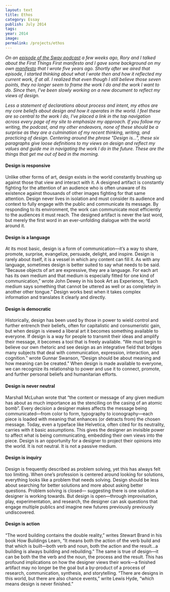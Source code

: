 ```yaml
---
layout: text
title: Ethos
category: Essay
publish: July 2014
tags:
year: 2014
image:
permalink: /projects/ethos
---
```


<p><i>On an <a href="http://this-is-sway.tumblr.com/post/81388963260">episode of the Sway podcast</a> a few weeks ago, Rory and I talked about the First Things First manifesto and I gave some background on my own <a href="http://www.jarrettfuller.com/writing/manifesto.htm">manifesto</a> that I wrote five years ago. Shortly after we aired that episode, I started thinking about what I wrote then and how it reflected my current work, if at all. I realized that even though I still believe those seven points, they no longer seem to frame the work I do and the work I want to do. Since then, I've been slowly working on a new document to reflect my views of design.</i></p>

<p><i>Less a statement of declarations about process and intent, my ethos are my core beliefs about design and how it operates in the world. I feel these are so central to the work I do, I've placed a link in the top navigation across every page of my site to emphasize my approach. If you follow my writing, the podcast, and my other endeavors, none of these should be a surprise as they are a culmination of my recent thinking, writing, and practicing of design. Centering around the phrase &quot;Design is...&quot;, these six paragraphs give loose definitions to my views on design and reflect my values and guide me in navigating the work I do in the future. These are the things that get me out of bed in the morning.</i></p>

<h4>Design is responsive</h4>
<p>Unlike other forms of art, design exists in the world constantly brushing up against those that view and interact with it. A designed artifact is constantly fighting for the attention of an audience who is often unaware of its existence against thousands of other images fighting for that same attention. Design never lives in isolation and must consider its audience and context to fully engage with the public and communicate its message. By responding to its environment, the work can communicate most efficiently to the audiences it must reach. The designed artifact is never the last word, but merely the first word in an ever-unfolding dialogue with the world around it.</p>

<h4>Design is a language</h4>
<p>At its most basic, design is a form of communication—it’s a way to share, promote, surprise, evangelize, persuade, delight, and inspire. Design is rarely about itself, it is a vessel in which any content can fill it. As with any language, sometimes design is better suited to say what needs to be said. “Because objects of art are expressive, they are a language. For each art has its own medium and that medium is especially fitted for one kind of communication,” wrote John Dewey in his book Art as Experience, “Each medium says something that cannot be uttered as well or as completely in another other tongue.” Design works best when it takes complex information and translates it clearly and directly.</p>

<h4>Design is democratic</h4>
<p>Historically, design has been used by those in power to wield control and further entrench their beliefs, often for capitalistic and consumeristic gain, but when design is viewed a liberal art it becomes something available to everyone. If design is a way for people to transmit their ideas and amplify their message, it becomes a tool that is freely available. “We must begin to believe our own rhetoric and see design as an integrative field that bridges many subjects that deal with communication, expression, interaction, and cognition.” wrote Gunnar Swanson, “Design should be about meaning and how meaning can be created.” When design is made available to everyone, we can recognize its relationship to power and use it to connect, promote, and further personal beliefs and humanitarian efforts.</p>

<h4>Design is never neutral</h4>
<p>Marshall McLuhan wrote that “the content or message of any given medium has about as much importance as the stenciling on the casing of an atomic bomb”. Every decision a designer makes affects the message being communicated—from color to form, typography to iconography—each piece is loaded with meaning that enhances (or detracts from) the chosen message. Today, even a typeface like Helvetica, often cited for its neutrality, carries with it basic assumptions. This gives the designer an invisible power to affect what is being communicating, embedding their own views into the piece. Design is an opportunity for a designer to project their opinions into the world. It is not neutral. It is not a passive medium.</p>

<h4>Design is inquiry</h4>
<p>Design is frequently described as problem solving, yet this has always felt too limiting. When one’s profession is centered around looking for solutions, everything looks like a problem that needs solving. Design should be less about searching for better solutions and more about asking better questions. Problem solving is closed— suggesting there is one solution a designer is working towards. But design is open—through improvisation, play, experimentation, and research, the designer can ask questions that engage multiple publics and imagine new futures previously previously undiscovered.</p>

<h4>Design is action</h4>
<p>“The word building contains the double reality,” writes Stewart Brand in his book How Buildings Learn, “It means both the action of the verb build and that which is built—both verb and noun, both the action and the result…a building is always building and rebuilding.” The same is true of design—it can be both the the verb and the noun, the process and the result. This has profound implications on how the designer views their work—a finished artifact may no longer be the goal but a by-product of a process of research, communication, synthesis, and storytelling. “There are designs in this world, but there are also chance events,” write Lewis Hyde, “which means design is never finished.”</p>
